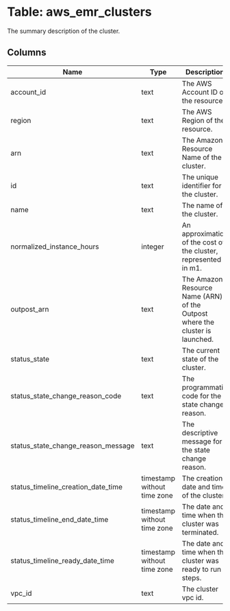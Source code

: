 
# Table: aws_emr_clusters
The summary description of the cluster.
## Columns
| Name        | Type           | Description  |
| ------------- | ------------- | -----  |
|account_id|text|The AWS Account ID of the resource.|
|region|text|The AWS Region of the resource.|
|arn|text|The Amazon Resource Name of the cluster.|
|id|text|The unique identifier for the cluster.|
|name|text|The name of the cluster.|
|normalized_instance_hours|integer|An approximation of the cost of the cluster, represented in m1.|
|outpost_arn|text|The Amazon Resource Name (ARN) of the Outpost where the cluster is launched.|
|status_state|text|The current state of the cluster.|
|status_state_change_reason_code|text|The programmatic code for the state change reason.|
|status_state_change_reason_message|text|The descriptive message for the state change reason.|
|status_timeline_creation_date_time|timestamp without time zone|The creation date and time of the cluster.|
|status_timeline_end_date_time|timestamp without time zone|The date and time when the cluster was terminated.|
|status_timeline_ready_date_time|timestamp without time zone|The date and time when the cluster was ready to run steps.|
|vpc_id|text|The cluster vpc id.|
